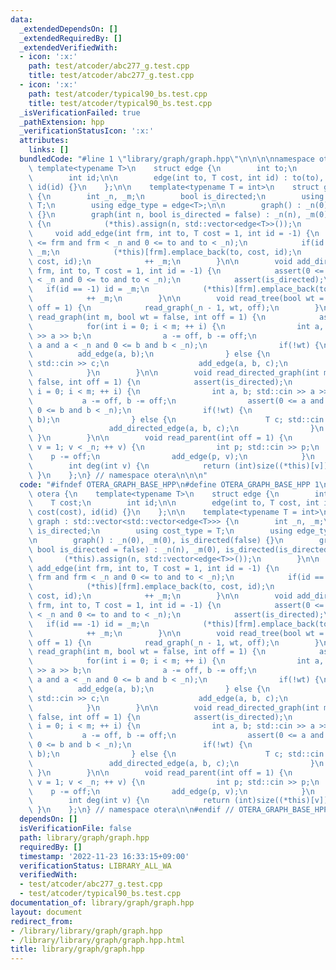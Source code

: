```yaml
---
data:
  _extendedDependsOn: []
  _extendedRequiredBy: []
  _extendedVerifiedWith:
  - icon: ':x:'
    path: test/atcoder/abc277_g.test.cpp
    title: test/atcoder/abc277_g.test.cpp
  - icon: ':x:'
    path: test/atcoder/typical90_bs.test.cpp
    title: test/atcoder/typical90_bs.test.cpp
  _isVerificationFailed: true
  _pathExtension: hpp
  _verificationStatusIcon: ':x:'
  attributes:
    links: []
  bundledCode: "#line 1 \"library/graph/graph.hpp\"\n\n\n\nnamespace otera {\n   \
    \ template<typename T>\n    struct edge {\n        int to;\n        T cost;\n\
    \        int id;\n\n        edge(int to, T cost, int id) : to(to), cost(cost),\
    \ id(id) {}\n    };\n\n    template<typename T = int>\n    struct graph : std::vector<std::vector<edge<T>>>\
    \ {\n        int _n, _m;\n        bool is_directed;\n        using cost_type =\
    \ T;\n        using edge_type = edge<T>;\n\n        graph() : _n(0), _m(0), is_directed(false)\
    \ {}\n        graph(int n, bool is_directed = false) : _n(n), _m(0), is_directed(is_directed)\
    \ {\n            (*this).assign(n, std::vector<edge<T>>());\n        }\n\n   \
    \     void add_edge(int frm, int to, T cost = 1, int id = -1) {\n            assert(0\
    \ <= frm and frm < _n and 0 <= to and to < _n);\n            if(id == -1) id =\
    \ _m;\n            (*this)[frm].emplace_back(to, cost, id);\n            (*this)[to].emplace_back(frm,\
    \ cost, id);\n            ++ _m;\n        }\n\n        void add_directed_edge(int\
    \ frm, int to, T cost = 1, int id = -1) {\n            assert(0 <= frm and frm\
    \ < _n and 0 <= to and to < _n);\n            assert(is_directed);\n         \
    \   if(id == -1) id = _m;\n            (*this)[frm].emplace_back(to, cost, id);\n\
    \            ++ _m;\n        }\n\n        void read_tree(bool wt = false, int\
    \ off = 1) {\n            read_graph(_n - 1, wt, off);\n        }\n\n        void\
    \ read_graph(int m, bool wt = false, int off = 1) {\n            assert(!is_directed);\n\
    \            for(int i = 0; i < m; ++ i) {\n                int a, b; std::cin\
    \ >> a >> b;\n                a -= off, b -= off;\n                assert(0 <=\
    \ a and a < _n and 0 <= b and b < _n);\n                if(!wt) {\n          \
    \          add_edge(a, b);\n                } else {\n                    T c;\
    \ std::cin >> c;\n                    add_edge(a, b, c);\n                }\n\
    \            }\n        }\n\n        void read_directed_graph(int m, bool wt =\
    \ false, int off = 1) {\n            assert(is_directed);\n            for(int\
    \ i = 0; i < m; ++ i) {\n                int a, b; std::cin >> a >> b;\n     \
    \           a -= off, b -= off;\n                assert(0 <= a and a < _n and\
    \ 0 <= b and b < _n);\n                if(!wt) {\n                    add_directed_edge(a,\
    \ b);\n                } else {\n                    T c; std::cin >> c;\n   \
    \                 add_directed_edge(a, b, c);\n                }\n           \
    \ }\n        }\n\n        void read_parent(int off = 1) {\n            for(int\
    \ v = 1; v < _n; ++ v) {\n                int p; std::cin >> p;\n            \
    \    p -= off;\n                add_edge(p, v);\n            }\n        }\n\n\
    \        int deg(int v) {\n            return (int)size((*this)[v]);\n       \
    \ }\n    };\n} // namespace otera\n\n\n"
  code: "#ifndef OTERA_GRAPH_BASE_HPP\n#define OTERA_GRAPH_BASE_HPP 1\n\nnamespace\
    \ otera {\n    template<typename T>\n    struct edge {\n        int to;\n    \
    \    T cost;\n        int id;\n\n        edge(int to, T cost, int id) : to(to),\
    \ cost(cost), id(id) {}\n    };\n\n    template<typename T = int>\n    struct\
    \ graph : std::vector<std::vector<edge<T>>> {\n        int _n, _m;\n        bool\
    \ is_directed;\n        using cost_type = T;\n        using edge_type = edge<T>;\n\
    \n        graph() : _n(0), _m(0), is_directed(false) {}\n        graph(int n,\
    \ bool is_directed = false) : _n(n), _m(0), is_directed(is_directed) {\n     \
    \       (*this).assign(n, std::vector<edge<T>>());\n        }\n\n        void\
    \ add_edge(int frm, int to, T cost = 1, int id = -1) {\n            assert(0 <=\
    \ frm and frm < _n and 0 <= to and to < _n);\n            if(id == -1) id = _m;\n\
    \            (*this)[frm].emplace_back(to, cost, id);\n            (*this)[to].emplace_back(frm,\
    \ cost, id);\n            ++ _m;\n        }\n\n        void add_directed_edge(int\
    \ frm, int to, T cost = 1, int id = -1) {\n            assert(0 <= frm and frm\
    \ < _n and 0 <= to and to < _n);\n            assert(is_directed);\n         \
    \   if(id == -1) id = _m;\n            (*this)[frm].emplace_back(to, cost, id);\n\
    \            ++ _m;\n        }\n\n        void read_tree(bool wt = false, int\
    \ off = 1) {\n            read_graph(_n - 1, wt, off);\n        }\n\n        void\
    \ read_graph(int m, bool wt = false, int off = 1) {\n            assert(!is_directed);\n\
    \            for(int i = 0; i < m; ++ i) {\n                int a, b; std::cin\
    \ >> a >> b;\n                a -= off, b -= off;\n                assert(0 <=\
    \ a and a < _n and 0 <= b and b < _n);\n                if(!wt) {\n          \
    \          add_edge(a, b);\n                } else {\n                    T c;\
    \ std::cin >> c;\n                    add_edge(a, b, c);\n                }\n\
    \            }\n        }\n\n        void read_directed_graph(int m, bool wt =\
    \ false, int off = 1) {\n            assert(is_directed);\n            for(int\
    \ i = 0; i < m; ++ i) {\n                int a, b; std::cin >> a >> b;\n     \
    \           a -= off, b -= off;\n                assert(0 <= a and a < _n and\
    \ 0 <= b and b < _n);\n                if(!wt) {\n                    add_directed_edge(a,\
    \ b);\n                } else {\n                    T c; std::cin >> c;\n   \
    \                 add_directed_edge(a, b, c);\n                }\n           \
    \ }\n        }\n\n        void read_parent(int off = 1) {\n            for(int\
    \ v = 1; v < _n; ++ v) {\n                int p; std::cin >> p;\n            \
    \    p -= off;\n                add_edge(p, v);\n            }\n        }\n\n\
    \        int deg(int v) {\n            return (int)size((*this)[v]);\n       \
    \ }\n    };\n} // namespace otera\n\n#endif // OTERA_GRAPH_BASE_HPP"
  dependsOn: []
  isVerificationFile: false
  path: library/graph/graph.hpp
  requiredBy: []
  timestamp: '2022-11-23 16:33:15+09:00'
  verificationStatus: LIBRARY_ALL_WA
  verifiedWith:
  - test/atcoder/abc277_g.test.cpp
  - test/atcoder/typical90_bs.test.cpp
documentation_of: library/graph/graph.hpp
layout: document
redirect_from:
- /library/library/graph/graph.hpp
- /library/library/graph/graph.hpp.html
title: library/graph/graph.hpp
---
```

